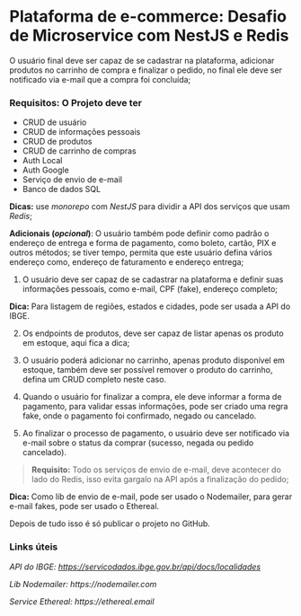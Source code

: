 # Plataforma de e-commerce: Desafio de Microservice com NestJS e Redis

O usuário final deve ser capaz de se cadastrar na plataforma, adicionar produtos no carrinho de compra e finalizar o pedido, no final ele deve ser notificado via e-mail que a compra foi concluída;

### Requisitos: O Projeto deve ter

* CRUD de usuário
* CRUD de informações pessoais
* CRUD de produtos
* CRUD de carrinho de compras
* Auth Local
* Auth Google
* Serviço de envio de e-mail
* Banco de dados SQL

**Dicas:** use _monorepo_ com _NestJS_ para dividir a API dos serviços que usam _Redis_;

**Adicionais (_opcional_)**: O usuário também pode definir como padrão o endereço de entrega e forma de pagamento, como boleto, cartão, PIX e outros métodos; se tiver tempo, permita que este usuário defina vários endereço como, endereço de faturamento e endereço entrega;

1. O usuário deve ser capaz de se cadastrar na plataforma e definir suas informações pessoais, como e-mail, CPF (fake), endereço completo;

**Dica:** Para listagem de regiões, estados e cidades, pode ser usada a API do IBGE.

2. Os endpoints de produtos, deve ser capaz de listar apenas os produto em estoque, aqui fica a dica;

3. O usuário poderá adicionar no carrinho, apenas produto disponível em estoque, também deve ser possível remover o produto do carrinho, defina um CRUD completo neste caso.

4. Quando o usuário for finalizar a compra, ele deve informar a forma de pagamento, para validar essas informações, pode ser criado uma regra fake, onde o pagamento foi confirmado, negado ou cancelado.

5. Ao finalizar o processo de pagamento, o usuário deve ser notificado via e-mail sobre o status da comprar (sucesso, negada ou pedido cancelado).

> **Requisito:** Todo os serviços de envio de e-mail, deve acontecer do lado do Redis, isso evita gargalo na API após a finalização do pedido;

**Dica:** Como lib de envio de e-mail, pode ser usado o Nodemailer, para gerar e-mail fakes, pode ser usado o Ethereal.

Depois de tudo isso é só publicar o projeto no GitHub.

### Links úteis 

_API do IBGE: https://servicodados.ibge.gov.br/api/docs/localidades_

_Lib Nodemailer: https://nodemailer.com_

_Service Ethereal: https://ethereal.email_
